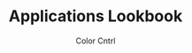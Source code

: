 ---
layout: 03-applications-lookbook/wearables
permalink: "/applications-lookbook/wearables/"

title: Applications Lookbook
description: Electronically Controlled Coloring Technology
author: Color Cntrl
tags:
- color-cntrl
---